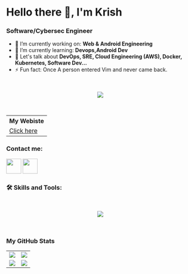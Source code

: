 # Hello there 👋, I'm Krish 
### Software/Cybersec Engineer

- 🔭 I’m currently working on: __Web & Android  Engineering__
- 🌱 I’m currently learning: __Devops,Android Dev__
- 💬 Let's talk about __DevOps, SRE, Cloud Engineering (AWS), Docker, Kubernetes, Software Dev...__
- ⚡ Fun fact: Once A person entered Vim and never came back.

<br/>
<p align="center">
  <a href="#">
      <img src="https://api.visitorbadge.io/api/VisitorHit?user=krish858&repo=github-visitors-badge&countColor=%237B1E7A" />
   </a>
</p>
<br/>


<table>
    <tr>
        <th>My Webiste</th>
    </tr>
    <tr>
        <td>
            <a href="https://krish858.github.io/portfolio/">Click here</a>
        </td>
    </tr>
</table>



### Contact me:

<a href="https://twitter.com/KrishPande9"><img src="https://www.vectorlogo.zone/logos/twitter/twitter-icon.svg" width="40" height="40"/></a>
<a href="https://www.linkedin.com/in/krishpandey858/"><img src="https://www.vectorlogo.zone/logos/linkedin/linkedin-icon.svg" width="40" height="40"/></a>

### 🛠️ Skills and Tools:
<br />

 <p align="center"> 
<img src="https://skillicons.dev/icons?i=aws,bash,java,c,cpp,cloudflare,css,devto,discord,docker,express,figma,firebase,gcp,git,github,githubactions,gitlab,heroku,html,js,ts,linux,arch,mongodb,vim,neovim,netlify,nextjs,nginx,nodejs,postgres,postman,py,react,replit,rust,prisma,mysql,stackoverflow,supabase,solidity,svg,tailwind,twitter,vercel,vite,workers&perline=8&theme=dark" />
</p


<br />
<br />

### My GitHub Stats

<table>
    <tr>
        <td>
            <img src="https://github-profile-trophy.vercel.app/?username=krish858&row=3&column=4&no-bg=true"/>
        </td>
        <td>
            <img src="https://github-readme-streak-stats.herokuapp.com/?user=krish858"/>
        </td>
    </tr>
    <tr>
        <td>
            <img src="https://github-readme-stats.vercel.app/api?username=krish858&count_private=true&show_icons=true&theme=tokyonight"/>
        </td>
        <td>
            <img src="https://github-readme-stats.vercel.app/api/top-langs/?username=krish858&langs_count=10&layout=compact&hide=php,scss,css,html,batchfile,gherkin,freemarker,xslt,tsql,ruby"/>
        </td>
    </tr>
</table>






